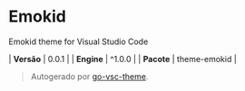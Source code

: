# Emokid

Emokid theme for Visual Studio Code

| **Versão** | 0.0.1 |
| **Engine** | ^1.0.0 |
| **Pacote** | theme-emokid |

> Autogerado por [go-vsc-theme](https://github.com/natalbu/go-vsc-theme).
